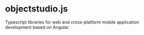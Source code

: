 # objectstudio.js
Typescript libraries for web and cross-platform mobile application development based on Angular.
